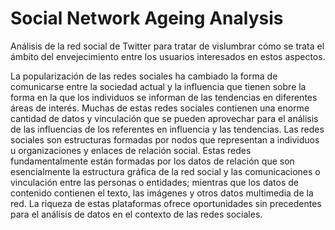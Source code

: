 # Social Network Ageing Analysis
Análisis de la red social de Twitter para tratar de vislumbrar cómo se trata el ámbito del envejecimiento entre los usuarios interesados en estos aspectos.

La popularización de las redes sociales ha cambiado la forma de comunicarse entre la sociedad actual y la influencia que tienen sobre la forma en la que los individuos se informan de las tendencias en diferentes áreas de interés. Muchas de estas redes sociales contienen una enorme cantidad de datos y vinculación que se pueden aprovechar para el análisis de las influencias de los referentes en influencia y las tendencias. Las redes sociales son estructuras formadas por nodos que representan a individuos u organizaciones y enlaces de relación social. Estas redes fundamentalmente están formadas por los datos de relación que son esencialmente la estructura gráfica de la red social y las comunicaciones o vinculación entre las personas o entidades; mientras que los datos de contenido contienen el texto, las imágenes y otros datos multimedia de la red. La riqueza de estas plataformas ofrece oportunidades sin precedentes para el análisis de datos en el contexto de las redes sociales.
